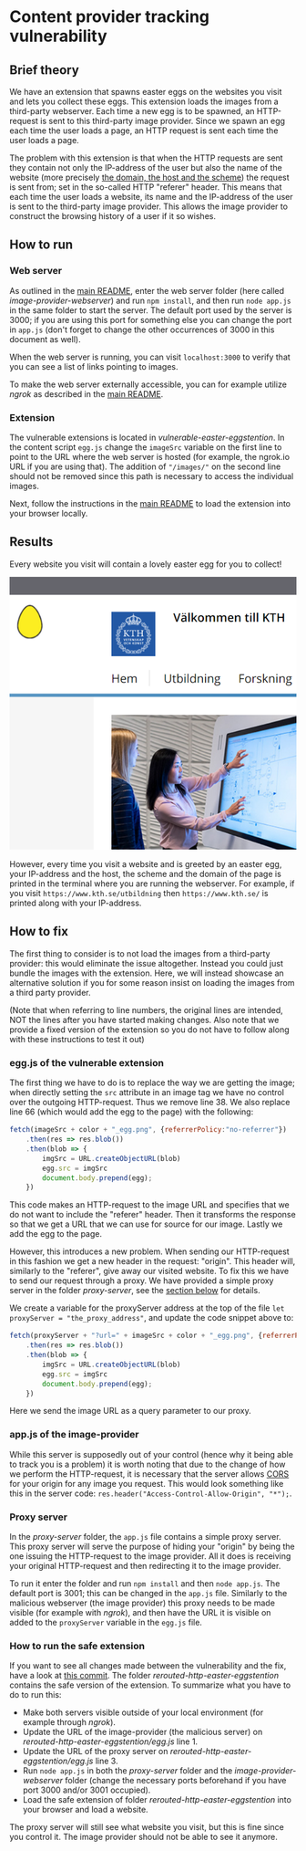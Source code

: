 # Content provider tracking vulnerability

## Brief theory
We have an extension that spawns easter eggs on the websites you visit and lets you collect these eggs. This extension loads the images from a third-party webserver. Each time a new egg is to be spawned, an HTTP-request is sent to this third-party image provider. Since we spawn an egg each time the user loads a page, an HTTP request is sent each time the user loads a page.

The problem with this extension is that when the HTTP requests are sent they contain not only the IP-address of the user but also the name of the website (more precisely [the domain, the host and the scheme](https://webmasters.stackexchange.com/questions/69477/how-to-understand-scheme-host-domainport-path-filename)) the request is sent from; set in the so-called HTTP "referer" header. This means that each time the user loads a website, its name and the IP-address of the user is sent to the third-party image provider. This allows the image provider to construct the browsing history of a user if it so wishes.

## How to run

### Web server
As outlined in the [main README](https://github.com/andreaskth/securing-chrome-extensions/tree/main#how-to-run-a-node-web-server), enter the web server folder (here called 
*image-provider-webserver*) and run `npm install`, and then run `node app.js` in the same folder to start the server. The default port used by the server is 3000; if you are using this port for something else you can change the port in `app.js` (don't forget to change the other occurrences of 3000 in this document as well).

When the web server is running, you can visit `localhost:3000` to verify that you can see a list of links pointing to images.  

To make the web server externally accessible, you can for example utilize *ngrok* as described in the [main README]((https://github.com/andreaskth/securing-chrome-extensions#how-to-make-web-server-externally-accessible-with-ngrok)).

### Extension
The vulnerable extensions is located in *vulnerable-easter-eggstention*. In the content script `egg.js` change the `imageSrc` variable on the first line to point to the URL where the web server is hosted (for example, the ngrok.io URL if you are using that). The addition of `"/images/"` on the second line should not be removed since this path is necessary to access the individual images.

Next, follow the instructions in the [main README](https://github.com/andreaskth/securing-chrome-extensions#how-to-load-extensions-into-your-browser-locally) to load the extension into your browser locally. 

## Results
Every website you visit will contain a lovely easter egg for you to collect! 

![Easter egg at the KTH website](./images/egg_at_kth.png "Easter egg at the KTH website")

However, every time you visit a website and is greeted by an easter egg, your IP-address and the host, the scheme and the domain of the page is printed in the terminal where you are running the webserver. For example, if you visit `https://www.kth.se/utbildning` then `https://www.kth.se/` is printed along with your IP-address.

## How to fix
The first thing to consider is to not load the images from a third-party provider: this would eliminate the issue altogether. Instead you could just bundle the images with the extension. Here, we will instead showcase an alternative solution if you for some reason insist on loading the images from a third party provider.

(Note that when referring to line numbers, the original lines are intended, NOT the lines after you have started making changes. Also note that we provide a fixed version of the extension so you do not have to follow along with these instructions to test it out)

### egg.js of the vulnerable extension
The first thing we have to do is to replace the way we are getting the image; when directly setting the `src` attribute in an image tag we have no control over the outgoing HTTP-request. Thus we remove line 38. We also replace line 66 (which would add the egg to the page) with the following:
```javascript
fetch(imageSrc + color + "_egg.png", {referrerPolicy:"no-referrer"})
	.then(res => res.blob())
	.then(blob => {
		imgSrc = URL.createObjectURL(blob)
		egg.src = imgSrc
		document.body.prepend(egg);
	})
``` 
This code makes an HTTP-request to the image URL and specifies that we do not want to include the "referer" header. Then it transforms the response so that we get a URL that we can use for source for our image. Lastly we add the egg to the page.

However, this introduces a new problem. When sending our HTTP-request in this fashion we get a new header in the request: "origin". This header will, similarly to the "referer", give away our visited website. To fix this we have to send our request through a proxy. We have provided a simple proxy server in the folder *proxy-server*, see the [section below](#proxyServer) for details. 

We create a variable for the proxyServer address at the top of the file `let proxyServer = "the_proxy_address"`, and update the code snippet above to:
```javascript
fetch(proxyServer + "?url=" + imageSrc + color + "_egg.png", {referrerPolicy:"no-referrer"})
	.then(res => res.blob())
	.then(blob => {
		imgSrc = URL.createObjectURL(blob)
		egg.src = imgSrc
		document.body.prepend(egg);
	})
```
Here we send the image URL as a query parameter to our proxy.

### app.js of the image-provider
While this server is supposedly out of your control (hence why it being able to track you is a problem) it is worth noting that due to the change of how we perform the HTTP-request, it is necessary that the server allows [CORS](https://developer.mozilla.org/en-US/docs/Web/HTTP/CORS) for your origin for any image you request. This would look something like this in the server code: `res.header("Access-Control-Allow-Origin", "*");`.

### <a name="proxyServer">Proxy server</a>
In the *proxy-server* folder, the `app.js` file contains a simple proxy server. This proxy server will serve the purpose of hiding your "origin" by being the one issuing the HTTP-request to the image provider. All it does is receiving your original HTTP-request and then redirecting it to the image provider.

 To run it enter the folder and run `npm install` and then `node app.js`. The default port is 3001; this can be changed in the `app.js` file. Similarly to the malicious webserver (the image provider) this proxy needs to be made visible (for example with *ngrok*), and then have the URL it is visible on added to the `proxyServer` variable in the `egg.js` file.

### How to run the safe extension
If you want to see all changes made between the vulnerability and the fix, have a look at [this commit](https://github.com/andreaskth/securing-chrome-extensions/commit/89991010ae52044e0ffa748dae207573cf43afa1). The folder *rerouted-http-easter-eggstention* contains the safe version of the extension. To summarize what you have to do to run this:
* Make both servers visible outside of your local environment (for example through *ngrok*).
* Update the URL of the image-provider (the malicious server) on *rerouted-http-easter-eggstention/egg.js* line 1.
* Update the URL of the proxy server on *rerouted-http-easter-eggstention/egg.js* line 3.
* Run `node app.js` in both the *proxy-server* folder and the *image-provider-webserver* folder (change the necessary ports beforehand if you have port 3000 and/or 3001 occupied).
* Load the safe extension of folder *rerouted-http-easter-eggstention* into your browser and load a website.

The proxy server will still see what website you visit, but this is fine since you control it. The image provider should not be able to see it anymore.
